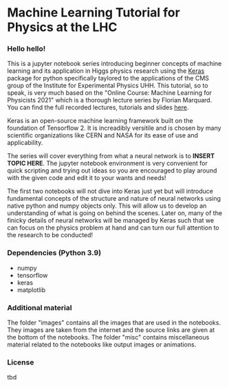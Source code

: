
# Machine Learning Tutorial for Physics at the LHC

### Hello hello!

This is a jupyter notebook series introducing beginner concepts of machine learning and its application in Higgs physics research using the [Keras](https://keras.io/) package for python specifically taylored to the applications of the CMS group of the Institute for Experimental Physics UHH. This tutorial, so to speak, is very much based on the "Online Course: Machine Learning for Physicists 2021" which is a thorough lecture series by Florian Marquard. You can find the full recorded lectures, tutorials and slides [here](  
https://pad.gwdg.de/s/Machine_Learning_For_Physicists_2021#).

Keras is an open-source machine learning framework built on the foundation of Tensorflow 2. It is increadibly versitile and is chosen by many scientific organizations like CERN and NASA for its ease of use and applicability.

The series will cover everything from what a neural network is to **INSERT TOPIC HERE**. The jupyter notebook environment is very convenient for quick scripting and trying out ideas so you are encouraged to play around with the given code and edit it to your wants and needs!

The first two notebooks will not dive into Keras just yet but will introduce fundamental concepts of the structure and nature of neural networks using native python and numpy objects only. This will allow us to develop an understanding of what is going on behind the scenes. Later on, many of the finicky details of neural networks will be managed by Keras such that we can focus on the physics problem at hand and can turn our full attention to the research to be conducted!

### Dependencies (Python 3.9)

- numpy
- tensorflow
- keras
- matplotlib

### Additional material

The folder "images" contains all the images that are used in the notebooks. They images are taken from the internet and the source links are given at the bottom of the notebooks.
The folder "misc" contains miscellaneous material related to the notebooks like output images or animations.

### License

tbd
